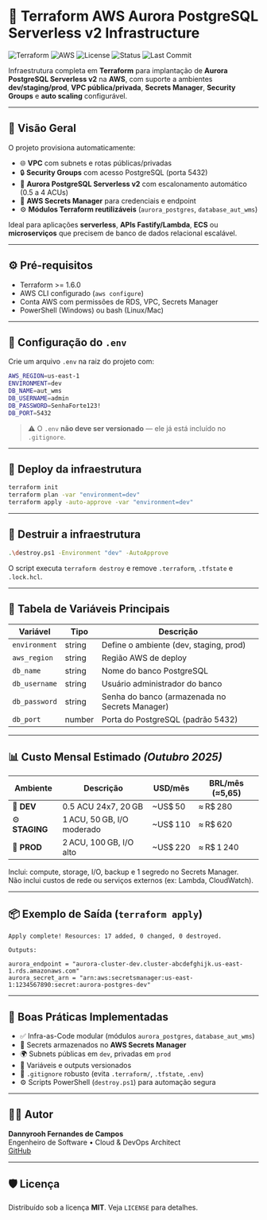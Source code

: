 # 🚀 Terraform AWS Aurora PostgreSQL Serverless v2 Infrastructure

![Terraform](https://img.shields.io/badge/Terraform-v1.6.0+-623CE4?logo=terraform&logoColor=white)
![AWS](https://img.shields.io/badge/AWS-Aurora%20Serverless%20v2-FF9900?logo=amazonaws&logoColor=white)
![License](https://img.shields.io/badge/License-MIT-green)
![Status](https://img.shields.io/badge/Status-Stable-brightgreen)
![Last Commit](https://img.shields.io/github/last-commit/dannyrooh/terraform_rds_postgresql)

Infraestrutura completa em **Terraform** para implantação de **Aurora PostgreSQL Serverless v2** na **AWS**, com suporte a ambientes **dev/staging/prod**, **VPC pública/privada**, **Secrets Manager**, **Security Groups** e **auto scaling** configurável.

---

## 📘 Visão Geral

O projeto provisiona automaticamente:

- 🌐 **VPC** com subnets e rotas públicas/privadas  
- 🔒 **Security Groups** com acesso PostgreSQL (porta 5432)  
- 🧩 **Aurora PostgreSQL Serverless v2** com escalonamento automático (0.5 a 4 ACUs)  
- 🔐 **AWS Secrets Manager** para credenciais e endpoint  
- ⚙️ **Módulos Terraform reutilizáveis** (`aurora_postgres`, `database_aut_wms`)  

Ideal para aplicações **serverless**, **APIs Fastify/Lambda**, **ECS** ou **microserviços** que precisem de banco de dados relacional escalável.

---

## ⚙️ Pré-requisitos

- Terraform >= 1.6.0  
- AWS CLI configurado (`aws configure`)  
- Conta AWS com permissões de RDS, VPC, Secrets Manager  
- PowerShell (Windows) ou bash (Linux/Mac)

---

## 🔐 Configuração do `.env`

Crie um arquivo `.env` na raiz do projeto com:

```bash
AWS_REGION=us-east-1
ENVIRONMENT=dev
DB_NAME=aut_wms
DB_USERNAME=admin
DB_PASSWORD=SenhaForte123!
DB_PORT=5432
```

> ⚠️ O `.env` **não deve ser versionado** — ele já está incluído no `.gitignore`.

---

## 🚀 Deploy da infraestrutura

```bash
terraform init
terraform plan -var "environment=dev"
terraform apply -auto-approve -var "environment=dev"
```

---

## 🧨 Destruir a infraestrutura

```bash
.\destroy.ps1 -Environment "dev" -AutoApprove
```

O script executa `terraform destroy` e remove `.terraform`, `.tfstate` e `.lock.hcl`.

---

## 🧩 Tabela de Variáveis Principais

| Variável | Tipo | Descrição |
|-----------|------|------------|
| `environment` | string | Define o ambiente (dev, staging, prod) |
| `aws_region` | string | Região AWS de deploy |
| `db_name` | string | Nome do banco PostgreSQL |
| `db_username` | string | Usuário administrador do banco |
| `db_password` | string | Senha do banco (armazenada no Secrets Manager) |
| `db_port` | number | Porta do PostgreSQL (padrão 5432) |

---

## 📊 Custo Mensal Estimado *(Outubro 2025)*

| Ambiente | Descrição | USD/mês | BRL/mês (≈5,65) |
|-----------|------------|----------|-----------------|
| 🧪 **DEV** | 0.5 ACU 24x7, 20 GB | ~US$ 50 | ≈ R$ 280 |
| ⚙️ **STAGING** | 1 ACU, 50 GB, I/O moderado | ~US$ 110 | ≈ R$ 620 |
| 🚀 **PROD** | 2 ACU, 100 GB, I/O alto | ~US$ 220 | ≈ R$ 1 240 |

Inclui: compute, storage, I/O, backup e 1 segredo no Secrets Manager.  
Não inclui custos de rede ou serviços externos (ex: Lambda, CloudWatch).

---

## 📦 Exemplo de Saída (`terraform apply`)

```
Apply complete! Resources: 17 added, 0 changed, 0 destroyed.

Outputs:

aurora_endpoint = "aurora-cluster-dev.cluster-abcdefghijk.us-east-1.rds.amazonaws.com"
aurora_secret_arn = "arn:aws:secretsmanager:us-east-1:1234567890:secret:aurora-postgres-dev"
```

---

## 🧠 Boas Práticas Implementadas

- ✅ Infra-as-Code modular (módulos `aurora_postgres`, `database_aut_wms`)  
- 🔐 Secrets armazenados no **AWS Secrets Manager**  
- 🌍 Subnets públicas em `dev`, privadas em `prod`  
- 🧩 Variáveis e outputs versionados  
- 🧹 `.gitignore` robusto (evita `.terraform/`, `.tfstate`, `.env`)  
- ⚙️ Scripts PowerShell (`destroy.ps1`) para automação segura  

---

## 👨‍💻 Autor

**Dannyrooh Fernandes de Campos**  
Engenheiro de Software • Cloud & DevOps Architect  
[GitHub](https://github.com/dannyrooh)

---

## 🛡️ Licença

Distribuído sob a licença **MIT**. Veja `LICENSE` para detalhes.
